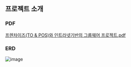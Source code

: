 ## 프로젝트 소개


### PDF
[프렌차이즈(TO & POS)와 인트라넷기반의 그룹웨어 프로젝트.pdf](https://github.com/user-attachments/files/16531140/default.pdf)



### ERD
![image](https://github.com/user-attachments/assets/c5a16561-8ef9-45ce-8dd3-e71083f4c37b)
